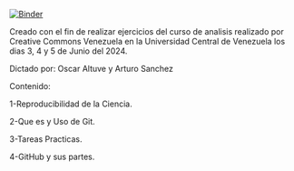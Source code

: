 [![Binder](https://mybinder.org/badge_logo.svg)](https://mybinder.org/v2/gh/dgcj3g/CursoAnalisis062024-CCommons.git/HEAD)


Creado con el fin de realizar ejercicios del curso de analisis realizado por Creative Commons Venezuela en la Universidad Central de Venezuela los dias 3, 4 y 5 de Junio del 2024.


Dictado por: Oscar Altuve y Arturo Sanchez


Contenido:


1-Reproducibilidad de la Ciencia.


2-Que es y Uso de Git.


3-Tareas Practicas.


4-GitHub y sus partes.
